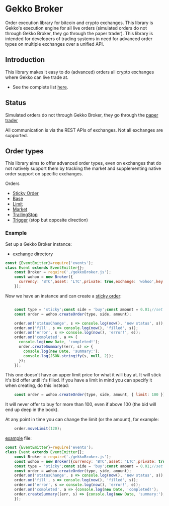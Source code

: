 # Gekko Broker

Order execution library for bitcoin and crypto exchanges. This library is Gekko's execution engine for all live orders (simulated orders do not through Gekko Broker, they go through the paper trader). This library is intended for developers of trading systems in need for advanced order types on multiple exchanges over a unified API.

## Introduction

This library makes it easy to do (advanced) orders all crypto exchanges where Gekko can live trade at. 
* See the complete list [here](https://gekko.wizb.it/docs/introduction/supported_exchanges.html).

## Status
Simulated orders do not through Gekko Broker, they go through the [paper trader](https://github.com/universalbit-dev/gekko-m4-globular-cluster/blob/master/plugins/paperTrader/paperTrader.js)

All communication is via the REST APIs of exchanges. Not all exchanges are supported.
## Order types

This library aims to offer advanced order types, even on exchanges that do not natively support them by tracking the market and supplementing native order support on specific exchanges.

Orders
- [Sticky Order](./sticky_order.md)
- [Base](https://github.com/universalbit-dev/gekko-m4-globular-cluster/blob/master/exchange/orders/order.js) 
- [Limit](https://github.com/universalbit-dev/gekko-m4-globular-cluster/blob/master/exchange/orders/limit.js) 
- [Market](https://github.com/universalbit-dev/gekko-m4-globular-cluster/blob/master/exchange/orders/order.js)
- [TrailingStop](https://github.com/universalbit-dev/gekko-m4-globular-cluster/blob/master/exchange/triggers/trailingStop.js)
- [Trigger](https://github.com/universalbit-dev/gekko-m4-globular-cluster/blob/master/exchange/trigger.js) (stop but opposite direction)

### Example

Set up a Gekko Broker instance: 
* [exchange](https://github.com/universalbit-dev/gekko-m4-globular-cluster/tree/master/exchange) directory

```js
const {EventEmitter}=require('events');
class Event extends EventEmitter{};
    const Broker = require('./gekkoBroker.js');
    const wohoo = new Broker({
      currency: 'BTC',asset: 'LTC',private: true,exchange: 'wohoo',key: 'APIKEY',secret: 'APISECRET' 
    });
```

Now we have an instance and can create a [sticky order](./sticky_order.md):
```js

    const type = 'sticky';const side = 'buy';const amount = 0.01;//set amount
    const order = wohoo.createOrder(type, side, amount);

    order.on('statusChange', s => console.log(now(), 'new status', s));
    order.on('fill', s => console.log(now(), 'filled', s));
    order.on('error', s => console.log(now(), 'error!', e));
    order.on('completed', a => {
      console.log(new Date, 'completed!');
      order.createSummary((err, s) => {
        console.log(new Date, 'summary:');
        console.log(JSON.stringify(s, null, 2));
      });
    });
```

This one doesn't have an upper limit price for what it will buy at. It will stick it's bid offer until it's filled. 
If you have a limit in mind you can specify it when creating, do this instead:
```js
    const order = wohoo.createOrder(type, side, amount, { limit: 100 });//set limit 
```

It will never offer to buy for more than 100, even if above 100 (the bid will end up deep in the book).

At any point in time you can change the limit (or the amount), for example:
```js
    order.moveLimit(120);
```

 
[example](https://github.com/universalbit-dev/gekko-m4-globular-cluster/blob/master/exchange/example.js) file:
```js
const {EventEmitter}=require('events');
class Event extends EventEmitter{};
    const Broker = require('./gekkoBroker.js');
    const wohoo = new Broker({currency: 'BTC',asset: 'LTC',private: true,exchange: 'wohoo',key: 'APIKEY',secret: 'APISECRET' });
    const type = 'sticky';const side = 'buy';const amount = 0.01;//set amount
    const order = wohoo.createOrder(type, side, amount);
    order.on('statusChange', s => console.log(now(), 'new status', s));
    order.on('fill', s => console.log(now(), 'filled', s));
    order.on('error', s => console.log(now(), 'error!', e));
    order.on('completed', a => {console.log(new Date, 'completed!');
    order.createSummary((err, s) => {console.log(new Date, 'summary:');console.log(JSON.stringify(s, null, 2));});
    });
```
